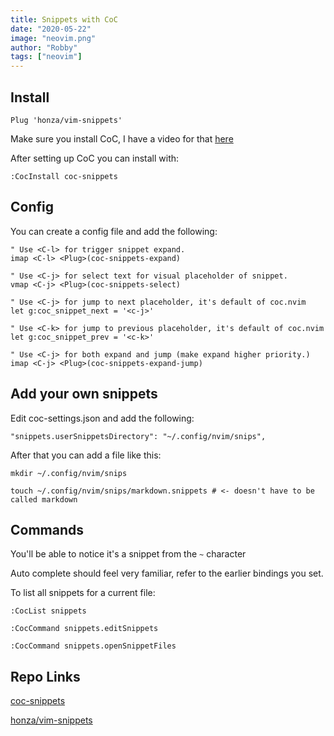 ```yaml
---
title: Snippets with CoC
date: "2020-05-22"
image: "neovim.png"
author: "Robby"
tags: ["neovim"]
---
```


## Install

```
Plug 'honza/vim-snippets'
```

Make sure you install CoC, I have a video for that [here](https://www.youtube.com/watch?v=OXEVhnY621M)

After setting up CoC you can install with:

```
:CocInstall coc-snippets
```

## Config

You can create a config file and add the following:

```
" Use <C-l> for trigger snippet expand.
imap <C-l> <Plug>(coc-snippets-expand)

" Use <C-j> for select text for visual placeholder of snippet.
vmap <C-j> <Plug>(coc-snippets-select)

" Use <C-j> for jump to next placeholder, it's default of coc.nvim
let g:coc_snippet_next = '<c-j>'

" Use <C-k> for jump to previous placeholder, it's default of coc.nvim
let g:coc_snippet_prev = '<c-k>'

" Use <C-j> for both expand and jump (make expand higher priority.)
imap <C-j> <Plug>(coc-snippets-expand-jump)
```

## Add your own snippets

Edit coc-settings.json and add the following:

```
"snippets.userSnippetsDirectory": "~/.config/nvim/snips",
```

After that you can add a file like this:

```
mkdir ~/.config/nvim/snips

touch ~/.config/nvim/snips/markdown.snippets # <- doesn't have to be called markdown
```

## Commands

You'll be able to notice it's a snippet from the `~` character

Auto complete should feel very familiar, refer to the earlier bindings you set.

To list all snippets for a current file:

```
:CocList snippets

:CocCommand snippets.editSnippets

:CocCommand snippets.openSnippetFiles
```

## Repo Links

[coc-snippets](https://github.com/neoclide/coc-snippets)

[honza/vim-snippets](https://github.com/honza/vim-snippets)
